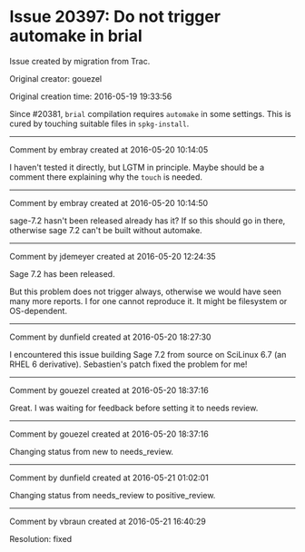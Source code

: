 # Issue 20397: Do not trigger automake in brial

Issue created by migration from Trac.

Original creator: gouezel

Original creation time: 2016-05-19 19:33:56

Since #20381, `brial` compilation requires `automake` in some settings. This is cured by touching suitable files in `spkg-install`.


---

Comment by embray created at 2016-05-20 10:14:05

I haven't tested it directly, but LGTM in principle.  Maybe should be a comment there explaining why the `touch` is needed.


---

Comment by embray created at 2016-05-20 10:14:50

sage-7.2 hasn't been released already has it?  If so this should go in there, otherwise sage 7.2 can't be built without automake.


---

Comment by jdemeyer created at 2016-05-20 12:24:35

Sage 7.2 has been released.

But this problem does not trigger always, otherwise we would have seen many more reports. I for one cannot reproduce it. It might be filesystem or OS-dependent.


---

Comment by dunfield created at 2016-05-20 18:27:30

I encountered this issue building Sage 7.2 from source on SciLinux 6.7 (an RHEL 6 derivative).  Sebastien's patch fixed the problem for me!


---

Comment by gouezel created at 2016-05-20 18:37:16

Great. I was waiting for feedback before setting it to needs review.


---

Comment by gouezel created at 2016-05-20 18:37:16

Changing status from new to needs_review.


---

Comment by dunfield created at 2016-05-21 01:02:01

Changing status from needs_review to positive_review.


---

Comment by vbraun created at 2016-05-21 16:40:29

Resolution: fixed
